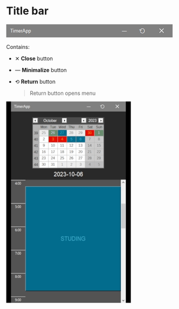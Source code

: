 # Title bar

![title bar](../../Other/Assets/title_bar.png)

Contains:

- ✕ **Close** button

- — **Minimalize** button

- ⟲ **Return** button
  > Return button opens menu

![title bar](../../Other/Assets/title_bar_return.gif)
